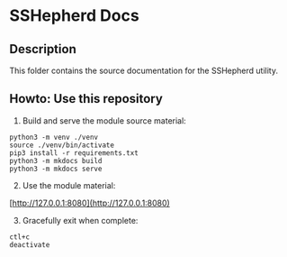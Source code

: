 # SSHepherd Docs

## Description

This folder contains the source documentation for the SSHepherd utility.

## Howto: Use this repository

1. Build and serve the module source material:

```
python3 -m venv ./venv
source ./venv/bin/activate
pip3 install -r requirements.txt
python3 -m mkdocs build
python3 -m mkdocs serve
```

2. Use the module material:

[http://127.0.0.1:8080](http://127.0.0.1:8080)

3. Gracefully exit when complete:

```
ctl+c
deactivate
```
